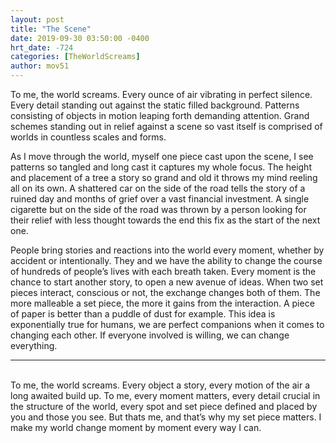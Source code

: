```yaml
---
layout: post
title: "The Scene"
date: 2019-09-30 03:50:00 -0400
hrt_date: -724
categories: [TheWorldScreams]
author: mov51
---
```


To me, the world screams. Every ounce of air vibrating in perfect silence. Every detail standing out against the static filled background. Patterns consisting of objects in motion leaping forth demanding attention. Grand schemes standing out in relief against a scene so vast itself is comprised of worlds in countless scales and forms.

As I move through the world, myself one piece cast upon the scene, I see patterns so tangled and long cast it captures my whole focus. The height and placement of a tree a story so grand and old it throws my mind reeling all on its own. A shattered car on the side of the road tells the story of a ruined day and months of grief over a vast financial investment. A single cigarette but on the side of the road was thrown by a person looking for their relief with less thought towards the end this fix as the start of the next one.

People bring stories and reactions into the world every moment, whether by accident or intentionally. They and we have the ability to change the course of hundreds of people’s lives with each breath taken. Every moment is the chance to start another story, to open a new avenue of ideas. When two set pieces interact, conscious or not, the exchange changes both of them. The more malleable a set piece, the more it gains from the interaction. A piece of paper is better than a puddle of dust for example. This idea is exponentially true for humans, we are perfect companions when it comes to changing each other. If everyone involved is willing, we can change everything. 

***
<br>
To me, the world screams. Every object a story, every motion of the air a long awaited build up. To me, every moment matters, every detail crucial in the structure of the world, every spot and set piece defined and placed by you and those you see. But thats me, and that’s why my set piece matters. I make my world change moment by moment every way I can. 